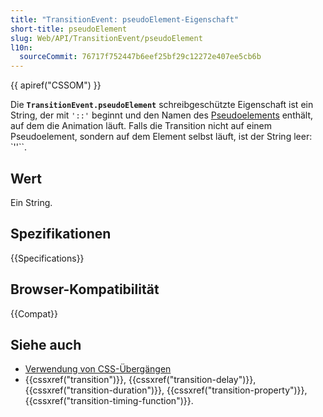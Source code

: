 ```yaml
---
title: "TransitionEvent: pseudoElement-Eigenschaft"
short-title: pseudoElement
slug: Web/API/TransitionEvent/pseudoElement
l10n:
  sourceCommit: 76717f752447b6eef25bf29c12272e407ee5cb6b
---
```


{{ apiref("CSSOM") }}

Die **`TransitionEvent.pseudoElement`** schreibgeschützte Eigenschaft ist ein
String, der mit `'::'` beginnt und den Namen des [Pseudoelements](/de/docs/Web/CSS/Pseudo-elements) enthält, auf dem die Animation läuft.
Falls die Transition nicht auf einem Pseudoelement, sondern auf dem Element selbst läuft, ist der String leer: `''``.

## Wert

Ein String.

## Spezifikationen

{{Specifications}}

## Browser-Kompatibilität

{{Compat}}

## Siehe auch

- [Verwendung von CSS-Übergängen](/de/docs/Web/CSS/CSS_transitions/Using_CSS_transitions)
- {{cssxref("transition")}}, {{cssxref("transition-delay")}},
  {{cssxref("transition-duration")}}, {{cssxref("transition-property")}},
  {{cssxref("transition-timing-function")}}.
